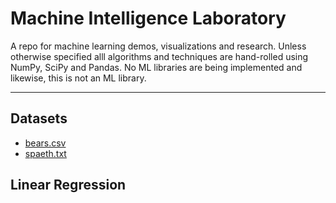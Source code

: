 # Machine Intelligence Laboratory
A repo for machine learning demos, visualizations and research. Unless otherwise specified alll algorithms and techniques are hand-rolled using NumPy, SciPy and Pandas. No ML libraries are being implemented and likewise, this is not an ML library.

----
## Datasets
 * [bears.csv](https://people.sc.fsu.edu/~jburkardt/datasets/triola/bears.csv)
 * [spaeth.txt](https://people.sc.fsu.edu/~jburkardt/datasets/spaeth/spaeth.html)

## Linear Regression
